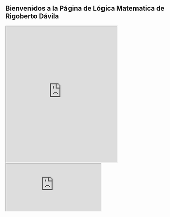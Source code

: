 ## Bienvenidos a la Página de Lógica Matematica de Rigoberto Dávila

<iframe
    allow="microphone;"
    width="350"
    height="430"
    src="https://console.dialogflow.com/api-client/demo/embedded/ChatBot_GlosarioUnidad4">
</iframe>
<iframe
    allow = "micrófono;"
    ancho = "350"
    altura = "430"
    src = "https://console.dialogflow.com/api-client/demo/embedded/ChatBot_GlosarioUnidad3">
</iframe>
